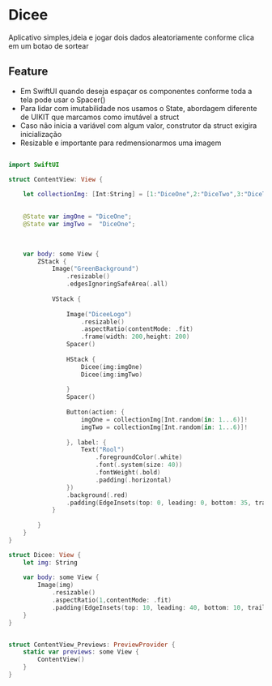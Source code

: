 # Dicee
Aplicativo simples,ideia e jogar dois dados aleatoriamente conforme clica em um botao de sortear

## Feature
- Em SwiftUI quando deseja espaçar os componentes conforme toda a tela pode usar o Spacer()
- Para lidar com imutabilidade nos usamos o State, abordagem diferente de UIKIT que marcamos como imutável a struct
- Caso não inicia a variável com algum valor, construtor da struct  exigira inicialização 
- Resizable e importante para redmensionarmos uma imagem

```swift

import SwiftUI

struct ContentView: View {
	
	let collectionImg: [Int:String] = [1:"DiceOne",2:"DiceTwo",3:"DiceThree",4:"DiceFour",5:"DiceFive",6:"DiceSix"]

	
	@State var imgOne = "DiceOne";
	@State var imgTwo =  "DiceOne";

	
	
	var body: some View {
		ZStack {
			Image("GreenBackground")
				.resizable()
				.edgesIgnoringSafeArea(.all)
			
			VStack {
				
				Image("DiceeLogo")
					.resizable()
					.aspectRatio(contentMode: .fit)
					.frame(width: 200,height: 200)
				Spacer()
				
				HStack {
					Dicee(img:imgOne)
					Dicee(img:imgTwo)
					
				}
				Spacer()
				
				Button(action: {
					imgOne = collectionImg[Int.random(in: 1...6)]!
					imgTwo = collectionImg[Int.random(in: 1...6)]!
					
				}, label: {
					Text("Rool")
						.foregroundColor(.white)
						.font(.system(size: 40))
						.fontWeight(.bold)
						.padding(.horizontal)
				})
				.background(.red)
				.padding(EdgeInsets(top: 0, leading: 0, bottom: 35, trailing: 0))
			}
			
		}
	}
}

struct Dicee: View {
	let img: String
	
	var body: some View {
		Image(img)
			.resizable()
			.aspectRatio(1,contentMode: .fit)
			.padding(EdgeInsets(top: 10, leading: 40, bottom: 10, trailing: 40))
	}
}


struct ContentView_Previews: PreviewProvider {
	static var previews: some View {
		ContentView()
	}
}

```
